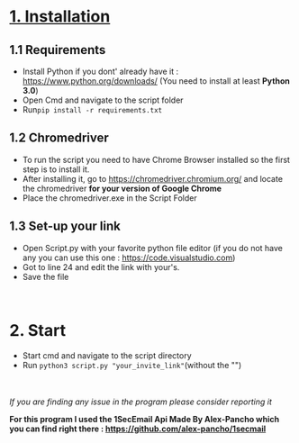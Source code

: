 
<u><h1>1. Installation</h1></u>
<h2>1.1 Requirements</h2>

- Install Python if you dont' already have it : https://www.python.org/downloads/ (You need to install at least __Python 3.0__)
- Open Cmd and navigate to the script folder
- Run```pip install -r requirements.txt```
<h2>1.2 Chromedriver</h2>

- To run the script you need to have Chrome Browser installed so the first step is to install it.
- After installing it, go to https://chromedriver.chromium.org/ and locate the chromedriver __for your version of Google Chrome__
- Place the chromedriver.exe in the Script Folder
<h2>1.3 Set-up your link</h2>

- Open Script.py with your favorite python file editor (if you do not have any you can use this one : https://code.visualstudio.com)
- Got to line 24 and edit the link with your's.
- Save the file

<br>
</u><h1>2. Start</h1></u>

- Start cmd and navigate to the script directory
- Run ```python3 script.py "your_invite_link"```(without the "")
<br>
<br>
<i>If you are finding any issue in the program please consider reporting it</i>

<strong>For this program I used the 1SecEmail Api Made By Alex-Pancho which you can find right there : https://github.com/alex-pancho/1secmail</strong>
